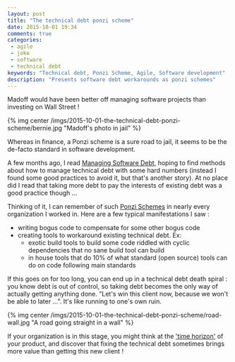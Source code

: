 ```yaml
---
layout: post
title: "The technical debt ponzi scheme"
date: 2015-10-01 19:34
comments: true
categories:
 - agile
 - joke
 - software
 - technical debt
keywords: "Technical debt, Ponzi Scheme, Agile, Software development"
description: "Presents software debt workarounds as ponzi schemes"
---
```

Madoff would have been better off managing software projects than investing on Wall Street !

{% img center /imgs/2015-10-01-the-technical-debt-ponzi-scheme/bernie.jpg "Madoff's photo in jail" %}

Whereas in finance, a Ponzi scheme is a sure road to jail, it seems to be the de-facto standard in software development.

A few months ago, I read [Managing Software Debt](http://www.amazon.com/Managing-Software-Debt-Inevitable-Development/dp/0321554132/ref=sr_1_2?tag=pbourgau-20&amp;ie=UTF8&qid=1443728175&sr=8-2&keywords=managing+technical+debt), hoping to find methods about how to manage technical debt with some hard numbers (instead I found some good practices to avoid it, but that's another story). At no place did I read that taking more debt to pay the interests of existing debt was a good practice though ...

Thinking of it, I can remember of such [Ponzi Schemes](https://en.wikipedia.org/wiki/Ponzi_scheme) in nearly every organization I worked in. Here are a few typical manifestations I saw :

- writing bogus code to compensate for some other bogus code
- creating tools to workaround existing technical debt. Ex:
   - exotic build tools to build some code riddled with cyclic dependencies that no sane build tool can build
   - in house tools that do 10% of what standard (open source) tools can do on code following main standards

If this goes on for too long, you can end up in a technical debt death spiral : you know debt is out of control, so taking debt becomes the only way of actually getting anything done. "Let's win this client now, because we won't be able to later ...". It's like running to one's own ruin.

{% img center /imgs/2015-10-01-the-technical-debt-ponzi-scheme/road-wall.jpg "A road going straight in a wall" %}

If your organization is in this stage, you might think at the ['time horizon'](/a-plan-for-technical-debt-lean-software-development-part-7/) of your product, and discover that fixing the technical debt sometimes brings more value than getting this new client !